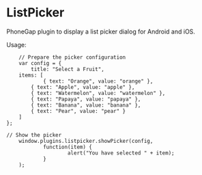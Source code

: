 ListPicker
=============

PhoneGap plugin to display a list picker dialog for Android and iOS.

Usage:

		// Prepare the picker configuration
		var config = {
    		title: "Select a Fruit", 
        items: [
        		{ text: "Orange", value: "orange" },
            { text: "Apple", value: "apple" },
            { text: "Watermelon", value: "watermelon" },
            { text: "Papaya", value: "papaya" },
            { text: "Banana", value: "banana" },
            { text: "Pear", value: "pear" }
        ]
    };
    
    // Show the picker
		window.plugins.listpicker.showPicker(config, 
				function(item) { 
						alert("You have selected " + item);
				}
		);
    
    